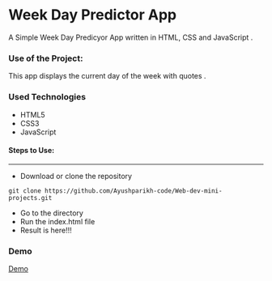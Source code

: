 <h1>Week Day Predictor App</h1>

<p>A Simple Week Day Predicyor App written in HTML, CSS and JavaScript .</p>

### Use of the Project:

<p>This app displays the current day of the week with quotes .  </p>

<h3>Used Technologies</h3>
<ul>
  <li>HTML5</li>
  <li>CSS3</li>
  <li>JavaScript</li>
</ul>

#### Steps to Use:

---

- Download or clone the repository

```
git clone https://github.com/Ayushparikh-code/Web-dev-mini-projects.git
```

- Go to the directory
- Run the index.html file
- Result is here!!!

<h3> Demo </h3> 

<a href= "https://sonamgupta136.github.io/sonamgupta136.io/">Demo</a>

<br>

 
